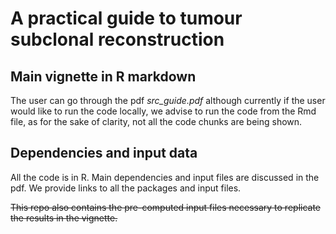 # A practical guide to tumour subclonal reconstruction

## Main vignette in R markdown

The user can go through the pdf *src_guide.pdf* although currently if the user would like to run the code locally, we advise to run the code from the Rmd file, as for the sake of clarity, not all the code chunks are being shown.


## Dependencies and input data

All the code is in R. Main dependencies and input files are discussed in the pdf. We provide links to all the packages and input files.

~~This repo also contains the pre-computed input files necessary to replicate the results in the vignette.~~
